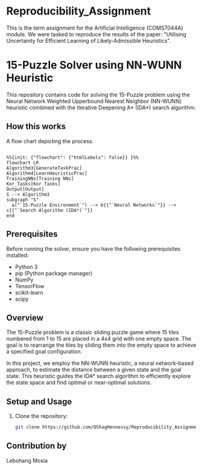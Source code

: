  # Reproducibility_Assignment
This is the term assignment for the Artificial Intelligence (COMS7044A) module. We were tasked to reproduce the results of the paper: "Utilising Uncertainty for Efficient Learning of Likely-Admissible Heuristics".

# 15-Puzzle Solver using NN-WUNN Heuristic

This repository contains code for solving the 15-Puzzle problem using the Neural Network Weighted Upperbound Nearest Neighbor (NN-WUNN) heuristic combined with the Iterative Deepening A* (IDA*) search algorithm.

## How this works
A flow chart depicting the process.
```mermaid

%%{init: {"flowchart": {"htmlLabels": false}} }%%
flowchart LR
Algorithm3[GenerateTaskPrac]
Algorithm4[LearnHeuristicPrac]
TrainingNNs[Training NNs]
Kor_Tasks[Kor Tasks]
Output[Output]
S --> Algorithm3 
subgraph "S"
  a("`15-Puzzle Environment`") --> b{{"`Neural Networks`"}} --> c{{"`Search Algorithm (IDA*)`"}}
end

```
## Prerequisites

Before running the solver, ensure you have the following prerequisites installed:
- Python 3
- pip (Python package manager)
- NumPy
- TensorFlow
- scikit-learn
- scipy

## Overview

The 15-Puzzle problem is a classic sliding puzzle game where 15 tiles numbered from 1 to 15 are placed in a 4x4 grid with one empty space. The goal is to rearrange the tiles by sliding them into the empty space to achieve a specified goal configuration.

In this project, we employ the NN-WUNN heuristic, a neural network-based approach, to estimate the distance between a given state and the goal state. This heuristic guides the IDA* search algorithm to efficiently explore the state space and find optimal or near-optimal solutions.

## Setup and Usage

1. Clone the repository:

   ```bash
   git clone https://github.com/OShagHennessy/Reproducibility_Assignment.git
   
## Contribution by
Lebohang Mosia

